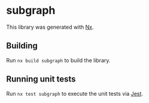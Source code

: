 # subgraph

This library was generated with [Nx](https://nx.dev).

## Building

Run `nx build subgraph` to build the library.

## Running unit tests

Run `nx test subgraph` to execute the unit tests via [Jest](https://jestjs.io).
